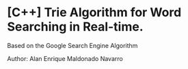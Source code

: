 # [C++] Trie Algorithm for Word Searching in Real-time.
Based on the Google Search Engine Algorithm

Author: Alan Enrique Maldonado Navarro
